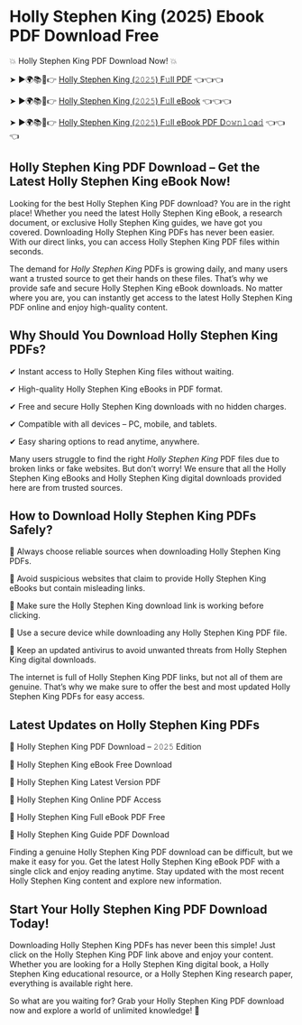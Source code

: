 # Holly Stephen King (2025) Ebook PDF Download Free

💥 Holly Stephen King PDF Download Now! 💥

➤ ►🌍📚📱👉 [Holly Stephen King (𝟸𝟶𝟸𝟻) F𝚞ll PDF](https://getpdf.xyz/holly-stephen-king) 👈👈👈


➤ ►🌍📚📱👉 [Holly Stephen King (𝟸𝟶𝟸𝟻) F𝚞ll eBook](https://getpdf.xyz/holly-stephen-king) 👈👈👈


➤ ►🌍📚📱👉 [Holly Stephen King (𝟸𝟶𝟸𝟻) F𝚞ll eBook PDF D𝚘𝚠𝚗𝚕𝚘a𝚍](https://getpdf.xyz/holly-stephen-king) 👈👈👈


## Holly Stephen King PDF Download – Get the Latest Holly Stephen King eBook Now!

Looking for the best Holly Stephen King PDF download? You are in the right place! Whether you need the latest Holly Stephen King eBook, a research document, or exclusive Holly Stephen King guides, we have got you covered. Downloading Holly Stephen King PDFs has never been easier. With our direct links, you can access Holly Stephen King PDF files within seconds.

The demand for *Holly Stephen King* PDFs is growing daily, and many users want a trusted source to get their hands on these files. That’s why we provide safe and secure Holly Stephen King eBook downloads. No matter where you are, you can instantly get access to the latest Holly Stephen King PDF online and enjoy high-quality content.

## Why Should You Download Holly Stephen King PDFs?

✔ Instant access to Holly Stephen King files without waiting.

✔ High-quality Holly Stephen King eBooks in PDF format.

✔ Free and secure Holly Stephen King downloads with no hidden charges.

✔ Compatible with all devices – PC, mobile, and tablets.

✔ Easy sharing options to read anytime, anywhere.

Many users struggle to find the right *Holly Stephen King* PDF files due to broken links or fake websites. But don’t worry! We ensure that all the Holly Stephen King eBooks and Holly Stephen King digital downloads provided here are from trusted sources.

## How to Download Holly Stephen King PDFs Safely?

📌 Always choose reliable sources when downloading Holly Stephen King PDFs.

📌 Avoid suspicious websites that claim to provide Holly Stephen King eBooks but contain misleading links.

📌 Make sure the Holly Stephen King download link is working before clicking.

📌 Use a secure device while downloading any Holly Stephen King PDF file.

📌 Keep an updated antivirus to avoid unwanted threats from Holly Stephen King digital downloads.

The internet is full of Holly Stephen King PDF links, but not all of them are genuine. That’s why we make sure to offer the best and most updated Holly Stephen King PDFs for easy access.

## Latest Updates on Holly Stephen King PDFs

🔹 Holly Stephen King PDF Download – 𝟸𝟶𝟸𝟻 Edition

🔹 Holly Stephen King eBook Free Download

🔹 Holly Stephen King Latest Version PDF

🔹 Holly Stephen King Online PDF Access

🔹 Holly Stephen King Full eBook PDF Free

🔹 Holly Stephen King Guide PDF Download

Finding a genuine Holly Stephen King PDF download can be difficult, but we make it easy for you. Get the latest Holly Stephen King eBook PDF with a single click and enjoy reading anytime. Stay updated with the most recent Holly Stephen King content and explore new information.

## Start Your Holly Stephen King PDF Download Today!

Downloading Holly Stephen King PDFs has never been this simple! Just click on the Holly Stephen King PDF link above and enjoy your content. Whether you are looking for a Holly Stephen King digital book, a Holly Stephen King educational resource, or a Holly Stephen King research paper, everything is available right here.

So what are you waiting for? Grab your Holly Stephen King PDF download now and explore a world of unlimited knowledge! 🚀